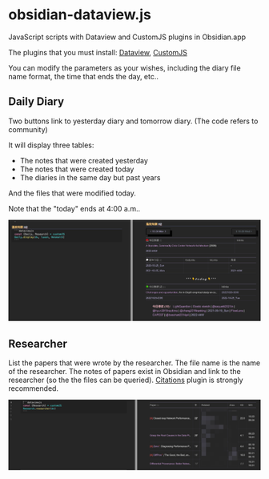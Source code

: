 # obsidian-dataview.js
JavaScript scripts with Dataview and CustomJS plugins in Obsidian.app

The plugins that you must install: [Dataview](https://github.com/blacksmithgu/obsidian-dataview), [CustomJS](https://github.com/saml-dev/obsidian-custom-js)

You can modify the parameters as your wishes, including the diary file name format, the time that ends the day, etc..

## Daily Diary

Two buttons link to yesterday diary and tomorrow diary. (The code refers to community)

It will display three tables:
- The notes that were created yesterday
- The notes that were created today
- The diaries in the same day but past years

And the files that were modified today.

Note that the "today" ends at 4:00 a.m..

![daily](media/daily.png)

## Researcher

List the papers that were wrote by the researcher. The file name is the name of the researcher. The notes of papers exist in Obsidian and link to the researcher (so the the files can be queried). [Citations](https://github.com/hans/obsidian-citation-plugin) plugin is strongly recommended.

![researcher](media/researcher.png)
